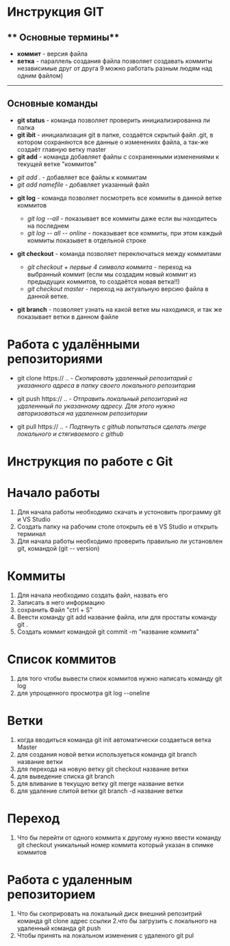 # **Инструкция GIT** #
## ** Основные термины**
 * **коммит** - версия файла
 * **ветка** - параллель создания файла позволяет создавать коммиты независимые друг от друга 9 можно работать разным людям над одним файлом)
 * **
## **Основные команды** ##
 * **git status** - команда позволяет проверить инициализированна ли папка
 * **git ibit** - инициализация git в папке, создаётся скрытый файл .git, в котором сохраняются все данные о изменениях файла, а так-же создаёт главную ветку master
 * **git add** - команда добавляет файлы с сохраненными изменениями к текущей ветке "коммитов"
  - *git add* . - добавляет все файлы к коммитам
  - *git add namefile* - добавляет указанный файл
* **git log** - команда позволяет посмотреть все коммиты в данной ветке коммитов
    - *git log --all* - показывает все коммиты даже если вы находитесь на последнем
    - *git log -- all -- online* - показывает все коммиты, при этом каждый коммиты показывет в отдельной строке

* **git checkout** - команда позволяет переключаться между коммитами
    - *git checkout + первые 4 символа коммита* - переход на выбранный коммит (если мы создадим новый коммит из предыдущих коммитов, то создаётся новая ветка!!)
    - *git checkout master* - переход на актуальную версию файла в данной ветке.
* **git branch** - позволяет узнать на какой ветке мы находимся, и так же показывает ветки в данном файле

# Работа с удалёнными репозиториями

 * git clone https:// .. - _Скопировать удаленный репозитарий с указанного адреса в папку своего локального репозитария_

 * git push https:// .. - _Отправить локальный репозиторий на удаленнный по указанному адресу. Для этого нужно авторизоваться на удаленном репозитории_

 * git pull https:// .. - _Подтянуть с github попытаться сделать  merge локального и стягиваемого с github_

 # Инструкция по работе с Git

# Начало работы
1. Для начала работы необходимо скачать и устоновить программу git и VS Studio
2. Создать папку на рабочим столе отокрыть её в VS Studio и открыть терминал
3. Для начала работы необходимо проверить правильно ли установлен git, командой (git --
version)
# Коммиты
1. Для начала необходимо создать файл, назвать его
2. Записать в него информацию
3. сохранить Файл "ctrl + S"
4. Веести команду git add название файла, или для простаты команду git .
5. Создать коммит командой git commit -m "название коммита"
# Список коммитов
1. для того чтобы вывести спиок коммитов нужно написать команду git log
2. для упрощенного просмотра git log --oneline 
# Ветки
1. когда вводиться команда git init автоматически создаеться ветка Master
2. для создания новой ветки используеться команда git branch название ветки
3. для перехода на новую ветку git checkout название ветки
4. для выведение списка git branch
5. для вливание в текущую ветку git merge название ветки
6. для удаление слитой ветки git branch -d название ветки
# Переход
1. Что бы перейти от одного коммита к другому нужно ввести команду git checkout уникальный номер коммита который указан в спимке коммитов
# Работа с удаленным репозиторием
1. Что бы скоприровать на локальный диск внешний репозитрий команда git clone адрес ссылки
2.что бы загрузить с локального на удаленный команда git push
3. Чтобы принять на локальном изменения с удаленого git pul